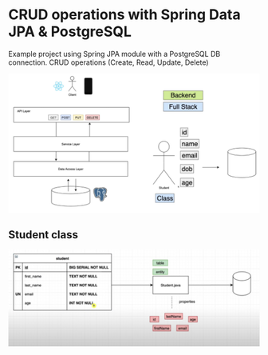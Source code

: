 # CRUD operations with Spring Data JPA & PostgreSQL

Example project using Spring JPA module with a PostgreSQL DB connection.
CRUD operations (Create, Read, Update, Delete)

![schema-application](src/main/resources/static/images/schema-application.png)

## Student class
![student-class](src/main/resources/static/images/student-class.png)

